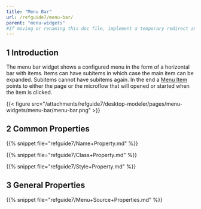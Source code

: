 ```yaml
---
title: "Menu Bar"
url: /refguide7/menu-bar/
parent: "menu-widgets"
#If moving or renaming this doc file, implement a temporary redirect and let the respective team know they should update the URL in the product. See Mapping to Products for more details.
---
```


## 1 Introduction

The menu bar widget shows a configured menu in the form of a horizontal bar with items. Items can have subitems in which case the main item can be expanded. Subitems cannot have subitems again. In the end a [Menu Item](/refguide7/menu-item/) points to either the page or the microflow that will opened or started when the item is clicked.

{{< figure src="/attachments/refguide7/desktop-modeler/pages/menu-widgets/menu-bar/menu-bar.png" >}}

## 2 Common Properties

{{% snippet file="refguide7/Name+Property.md" %}}

{{% snippet file="refguide7/Class+Property.md" %}}

{{% snippet file="refguide7/Style+Property.md" %}}

## 3 General Properties

{{% snippet file="refguide7/Menu+Source+Properties.md" %}}
